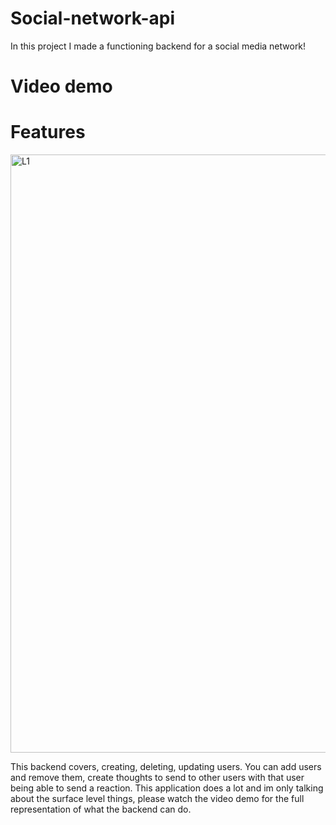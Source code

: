 # Social-network-api
In this project I made a functioning backend for a social media network!

# Video demo

# Features 
<img width="957" alt="L1" src="https://user-images.githubusercontent.com/112913338/222267463-fd0c43ef-447e-4da5-bbe3-b509bcf39256.PNG">

This backend covers, creating, deleting, updating users. You can add users and remove them, create thoughts to send to other users with that user being able to send a reaction. This application does a lot and im only talking about the surface level things, please watch the video demo for the full representation of what the backend can do.
